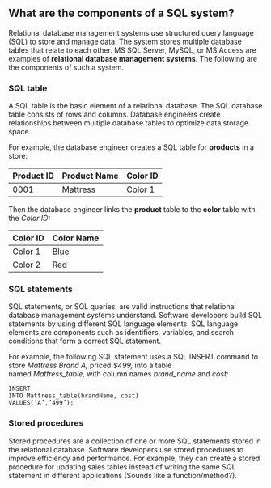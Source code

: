 ## What are the components of a SQL system?

Relational database management systems use structured query language (SQL) to store and manage data. The system stores multiple database tables that relate to each other. MS SQL Server, MySQL, or MS Access are examples of **relational database management systems**. The following are the components of such a system. 

### **SQL table**

A SQL table is the basic element of a relational database. The SQL database table consists of rows and columns. Database engineers create relationships between multiple database tables to optimize data storage space.

For example, the database engineer creates a SQL table for **products** in a store: 

| **Product ID** | **Product Name** | **Color ID** |
| -------------- | ---------------- | ------------ |
| 0001           | Mattress         | Color 1      |


Then the database engineer links the **product** table to the **color** table with the _Color ID:_

| **Color ID** | **Color Name** |
| ------------ | -------------- |
| Color 1      | Blue           |
| Color 2      | Red            | 

### **SQL statements**

SQL statements, or SQL queries, are valid instructions that relational database management systems understand. Software developers build SQL statements by using different SQL language elements. SQL language elements are components such as identifiers, variables, and search conditions that form a correct SQL statement.

For example, the following SQL statement uses a SQL INSERT command to store _Mattress Brand A,_ priced _$499,_ into a table named _Mattress_table,_ with column names _brand_name_ and _cost:_

```
INSERT 
INTO Mattress_table(brandName, cost)
VALUES(‘A’,’499’);
```

### **Stored procedures**

Stored procedures are a collection of one or more SQL statements stored in the relational database. Software developers use stored procedures to improve efficiency and performance. For example, they can create a stored procedure for updating sales tables instead of writing the same SQL statement in different applications (Sounds like a function/method?).